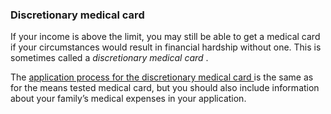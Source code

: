 ###  Discretionary medical card

If your income is above the limit, you may still be able to get a medical card
if your circumstances would result in financial hardship without one. This is
sometimes called a _discretionary medical card_ .

The [ application process for the discretionary medical card
](https://www2.hse.ie/services/medical-cards/discretionary-medical-cards.html)
is the same as for the means tested medical card, but you should also include
information about your family’s medical expenses in your application.
